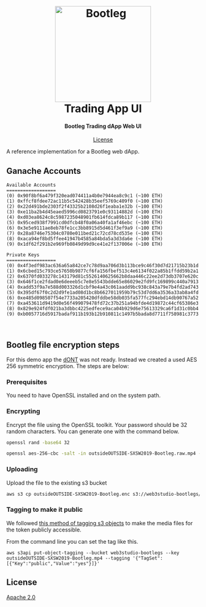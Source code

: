 <h1 align="center">
  <br/>
  <a href='https://github.com/ConsenSys/web3studio-bootleg'><img
      width='250px'
      alt='Bootleg'
      src="https://user-images.githubusercontent.com/5770007/52348724-02aa0780-29f3-11e9-9039-71880d1af2b6.png" /></a>
  <br/>
  Trading App UI
  <br/>
</h1>

<h4 align="center">
 Bootleg Trading dApp Web UI
</h4>

<p align="center">
  <a href="#license">License</a>
</p>

A reference implementation for a Bootleg web dApp.

## Ganache Accounts

```
Available Accounts
==================
(0) 0x90f8bf6a479f320ead074411a4b0e7944ea8c9c1 (~100 ETH)
(1) 0xffcf8fdee72ac11b5c542428b35eef5769c409f0 (~100 ETH)
(2) 0x22d491bde2303f2f43325b2108d26f1eaba1e32b (~100 ETH)
(3) 0xe11ba2b4d45eaed5996cd0823791e0c93114882d (~100 ETH)
(4) 0xd03ea8624c8c5987235048901fb614fdca89b117 (~100 ETH)
(5) 0x95ced938f7991cd0dfcb48f0a06a40fa1af46ebc (~100 ETH)
(6) 0x3e5e9111ae8eb78fe1cc3bb8915d5d461f3ef9a9 (~100 ETH)
(7) 0x28a8746e75304c0780e011bed21c72cd78cd535e (~100 ETH)
(8) 0xaca94ef8bd5ffee41947b4585a84bda5a3d3da6e (~100 ETH)
(9) 0x1df62f291b2e969fb0849d99d9ce41e2f137006e (~100 ETH)

Private Keys
==================
(0) 0x4f3edf983ac636a65a842ce7c78d9aa706d3b113bce9c46f30d7d21715b23b1d
(1) 0x6cbed15c793ce57650b9877cf6fa156fbef513c4e6134f022a85b1ffdd59b2a1
(2) 0x6370fd033278c143179d81c5526140625662b8daa446c22ee2d73db3707e620c
(3) 0x646f1ce2fdad0e6deeeb5c7e8e5543bdde65e86029e2fd9fc169899c440a7913
(4) 0xadd53f9a7e588d003326d1cbf9e4a43c061aadd9bc938c843a79e7b4fd2ad743
(5) 0x395df67f0c2d2d9fe1ad08d1bc8b6627011959b79c53d7dd6a3536a33ab8a4fd
(6) 0xe485d098507f54e7733a205420dfddbe58db035fa577fc294ebd14db90767a52
(7) 0xa453611d9419d0e56f499079478fd72c37b251a94bfde4d19872c44cf65386e3
(8) 0x829e924fdf021ba3dbbc4225edfece9aca04b929d6e75613329ca6f1d31c0bb4
(9) 0xb0057716d5917badaf911b193b12b910811c1497b5bada8d7711f758981c3773
```

<br/>

## Bootleg file encryption steps

For this demo app the [dONT](https://github.com/ConsenSys/web3studio-dONT) was not ready.
Instead we created a used AES 256 symmetric encryption. The steps are below:

### Prerequisites

You need to have OpenSSL installed and on the system path.

### Encrypting

Encrypt the file using the OpenSSL toolkit. Your password should be 32 random characters. You can generate
one with the command below.

```bash
openssl rand -base64 32
```

```bash
openssl aes-256-cbc -salt -in outsideOUTSIDE-SXSW2019-Bootleg.raw.mp4 -out outsideOUTSIDE-SXSW2019-Bootleg.enc -k <PASSWORD_GOES_HERE>
```

### Uploading

Upload the file to the existing s3 bucket

```bash
aws s3 cp outsideOUTSIDE-SXSW2019-Bootleg.enc s3://web3studio-bootlegs/outsideOUTSIDE-SXSW2019-Bootleg.mp4
```

### Tagging to make it public

We followed [this method of tagging s3 objects](https://aws.amazon.com/premiumsupport/knowledge-center/read-access-objects-s3-bucket/) to make the media files for the token publicly accessible.

From the command line you can set the tag like this.

```
aws s3api put-object-tagging --bucket web3studio-bootlegs --key outsideOUTSIDE-SXSW2019-Bootleg.mp4 --tagging '{"TagSet": [{"Key":"public","Value":"yes"}]}'
```

## License

[Apache 2.0](LICENSE)
